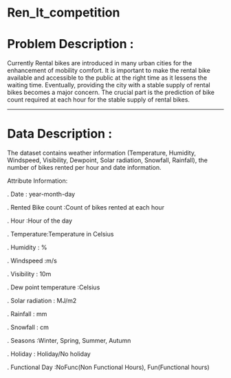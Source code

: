 # Ren_It_competition
# Problem Description : 
Currently Rental bikes are introduced in many urban cities for the enhancement of mobility comfort. It is important to make the rental bike available and accessible to the public at the right time as it lessens the waiting time. Eventually, providing the city with a stable supply of rental bikes becomes a major concern. The crucial part is the prediction of bike count required at each hour for the stable supply of rental bikes.
____________________________________________________________________________________________________________________________________________________________________

# Data Description : 

The dataset contains weather information (Temperature, Humidity, Windspeed, Visibility, Dewpoint, Solar radiation, Snowfall, Rainfall), the number of bikes rented per hour and date information.


Attribute Information:

. Date : year-month-day

. Rented Bike count :Count of bikes rented at each hour

. Hour :Hour of the day

. Temperature:Temperature in Celsius

. Humidity : %

. Windspeed :m/s

. Visibility : 10m

. Dew point temperature :Celsius

. Solar radiation : MJ/m2

. Rainfall : mm

. Snowfall : cm

. Seasons :Winter, Spring, Summer, Autumn

. Holiday : Holiday/No holiday

. Functional Day :NoFunc(Non Functional Hours), Fun(Functional hours)
